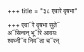 +++
title = "३८ एवारे वृषभा"

+++
एवा᳓रे वृषभा सुते᳓  
अ᳓सिन्वन् भू᳓रि आवयः  
श्वघ्नी᳓व निव᳓ता च᳓रन्